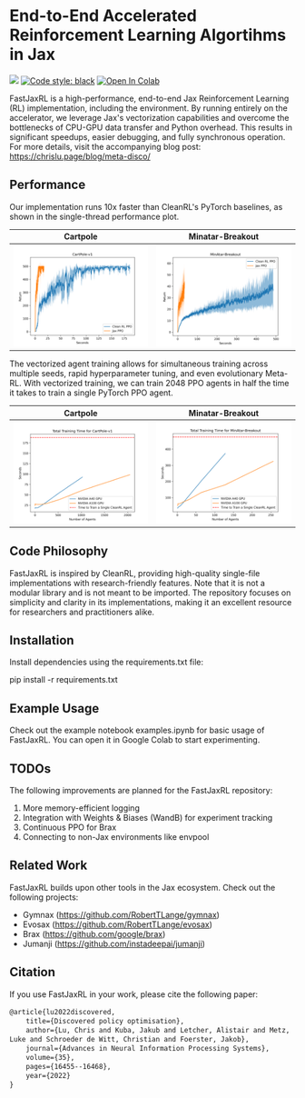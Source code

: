 # End-to-End Accelerated Reinforcement Learning Algortihms in Jax

[<img src="https://img.shields.io/badge/license-MIT-blue">](https://github.com/luchris429/FastJaxRL)
[![Code style: black](https://img.shields.io/badge/code%20style-black-000000.svg)](https://github.com/psf/black)
[![Open In Colab](https://colab.research.google.com/assets/colab-badge.svg)](https://colab.research.google.com/github/luchris429/FastJaxRL/examples/example_0.ipynb)

FastJaxRL is a high-performance, end-to-end Jax Reinforcement Learning (RL) implementation, including the environment. By running entirely on the accelerator, we leverage Jax's vectorization capabilities and overcome the bottlenecks of CPU-GPU data transfer and Python overhead. This results in significant speedups, easier debugging, and fully synchronous operation. For more details, visit the accompanying blog post: https://chrislu.page/blog/meta-disco/

## Performance

Our implementation runs 10x faster than CleanRL's PyTorch baselines, as shown in the single-thread performance plot.

Cartpole                   |  Minatar-Breakout
:-------------------------:|:-------------------------:
![](docs/cartpole_plot_seconds.png)  |  ![](docs/minatar_plot_seconds.png)


The vectorized agent training allows for simultaneous training across multiple seeds, rapid hyperparameter tuning, and even evolutionary Meta-RL. With vectorized training, we can train 2048 PPO agents in half the time it takes to train a single PyTorch PPO agent.

Cartpole                   |  Minatar-Breakout
:-------------------------:|:-------------------------:
![](docs/cartpole_plot_parallel.png)  |  ![](docs/minatar_plot_parallel.png)


## Code Philosophy

FastJaxRL is inspired by CleanRL, providing high-quality single-file implementations with research-friendly features. Note that it is not a modular library and is not meant to be imported. The repository focuses on simplicity and clarity in its implementations, making it an excellent resource for researchers and practitioners alike.

## Installation

Install dependencies using the requirements.txt file:

pip install -r requirements.txt

## Example Usage

Check out the example notebook examples.ipynb for basic usage of FastJaxRL. You can open it in Google Colab to start experimenting.

## TODOs

The following improvements are planned for the FastJaxRL repository:

1. More memory-efficient logging
2. Integration with Weights & Biases (WandB) for experiment tracking
3. Continuous PPO for Brax
5. Connecting to non-Jax environments like envpool

## Related Work

FastJaxRL builds upon other tools in the Jax ecosystem. Check out the following projects:

- Gymnax (https://github.com/RobertTLange/gymnax)
- Evosax (https://github.com/RobertTLange/evosax)
- Brax (https://github.com/google/brax)
- Jumanji (https://github.com/instadeepai/jumanji)

## Citation

If you use FastJaxRL in your work, please cite the following paper:
```
@article{lu2022discovered,
    title={Discovered policy optimisation},
    author={Lu, Chris and Kuba, Jakub and Letcher, Alistair and Metz, Luke and Schroeder de Witt, Christian and Foerster, Jakob},
    journal={Advances in Neural Information Processing Systems},
    volume={35},
    pages={16455--16468},
    year={2022}
}
```